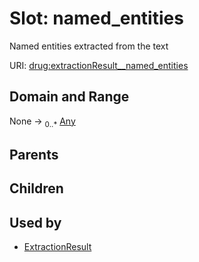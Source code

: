 
# Slot: named_entities


Named entities extracted from the text

URI: [drug:extractionResult__named_entities](http://w3id.org/ontogpt/drug/extractionResult__named_entities)


## Domain and Range

None &#8594;  <sub>0..\*</sub> [Any](Any.md)

## Parents


## Children


## Used by

 * [ExtractionResult](ExtractionResult.md)

